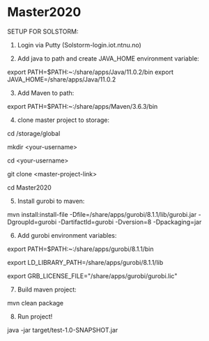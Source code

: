 # Master2020

SETUP FOR SOLSTORM:

1. Login via Putty (Solstorm-login.iot.ntnu.no)

2. Add java to path and create JAVA_HOME environment variable:

export PATH=$PATH:~:/share/apps/Java/11.0.2/bin export JAVA_HOME=/share/apps/Java/11.0.2

3. Add Maven to path:

export PATH=$PATH:~:/share/apps/Maven/3.6.3/bin

4. clone master project to storage:

cd /storage/global

mkdir \<your-username\>

cd \<your-username\>

git clone \<master-project-link\>

cd Master2020

5. Install gurobi to maven:

mvn install:install-file -Dfile=/share/apps/gurobi/8.1.1/lib/gurobi.jar -DgroupId=gurobi -DartifactId=gurobi -Dversion=8 -Dpackaging=jar

6. Add gurobi environment variables:

export PATH=$PATH:~:/share/apps/gurobi/8.1.1/bin

export LD_LIBRARY_PATH=/share/apps/gurobi/8.1.1/lib

export GRB_LICENSE_FILE="/share/apps/gurobi/gurobi.lic"

7. Build maven project:

mvn clean package

8. Run project!

java -jar target/test-1.0-SNAPSHOT.jar
